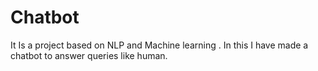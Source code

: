 # Chatbot
It Is a project based on NLP and Machine learning . In this I have made a chatbot to answer queries like human.
